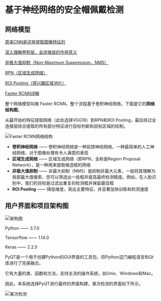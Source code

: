 # 基于神经网络的安全帽佩戴检测

## 网络模型

[原来CNN是这样提取图像特征的](https://www.cnblogs.com/CV-life/p/10116275.html)

[深入理解卷积层，全连接层的作用意义](https://blog.csdn.net/m0_37407756/article/details/80904580)

[非极大值抑制（Non-Maximum Suppression，NMS）](https://www.cnblogs.com/makefile/p/nms.html)

[RPN（区域生成网络）](https://www.cnblogs.com/Terrypython/p/10584384.html)

[ROI Pooling（感兴趣区域池化）](https://blog.csdn.net/H_hei/article/details/89791176)

[Faster RCNN详解](https://blog.csdn.net/weixin_43198141/article/details/90178512)

整个网络模型叫做 Faster RCNN，整个流程基于卷积神经网络，下面是它的**网络结构图**。

从最开始的特征提取网络（此处选择VGG16）到RPN和ROI Pooling，最后经过全连接层综合提取的所有部分特征进行目标判断和目标区域的绘制。

![Faster RCNN网络结构](http://vnshu.oss-cn-shenzhen.aliyuncs.com/resources%2FFaster%20R-CNN%E8%AF%A6%E7%BB%86%E7%BD%91%E7%BB%9Cnewest.png?Expires=922337205280006778&OSSAccessKeyId=LTAIjomicKsTpvot&Signature=pQZQ2PdTdNDXtluqkY%2FXFm0RNVQ%3D)

- **卷积神经网络** —— 卷积神经网络是一种前馈神经网络，一种最简单的人工神经网络，对于图像处理有令人满意的表现
- **区域生成网络** —— 区域生成网络（即RPN，全称是Region Proposal Network），是一种用来提取候选框的网络
- **非极大值抑制** —— 非最大抑制（NMS）是抑制非最大元素，一般将其理解为局部最大值搜索，您可以筛选出一些框并提高最终检测精度。例如，在人脸识别中，我们的目标是过滤出重复的检测框并保留最佳框
- **ROI Pooling** —— 降低维度，突出主要特征，并显著加快训练和检测速度

## 用户界面和项目架构图

![架构图](http://vnshu.oss-cn-shenzhen.aliyuncs.com/resources%2F%E5%AE%89%E5%85%A8%E5%B8%BD%E6%A3%80%E6%B5%8B%EF%BC%88%E4%B8%80%EF%BC%89_%E6%9E%B6%E6%9E%84%E5%9B%BE.png?Expires=922337205273999597&OSSAccessKeyId=LTAIjomicKsTpvot&Signature=%2BRvEkdwcYs4Vq4o5hmtLlPM%2Bgrc%3D)

Python —— 3.7.0

Tensorflow —— 1.14.0

Keras —— 2.2.5

PyQT是一个用于创建Python的GUI界面的工具包，将Python这门编程语言和Qt库进行了完美融合。

它有大量的类、函数和方法，支持主流的操作系统，如Unix、Windows和Mac。

因此，本系统选择PyQT进行最终的界面构建，某次检测的界面如下所示。

![某次检测](http://vnshu.oss-cn-shenzhen.aliyuncs.com/resources%2F%E6%9F%90%E6%AC%A1%E6%A3%80%E6%B5%8B.png?Expires=922337205280008460&OSSAccessKeyId=LTAIjomicKsTpvot&Signature=1mIFh3FZeLNAzZ%2BNyRnQc9HJ2G4%3D)